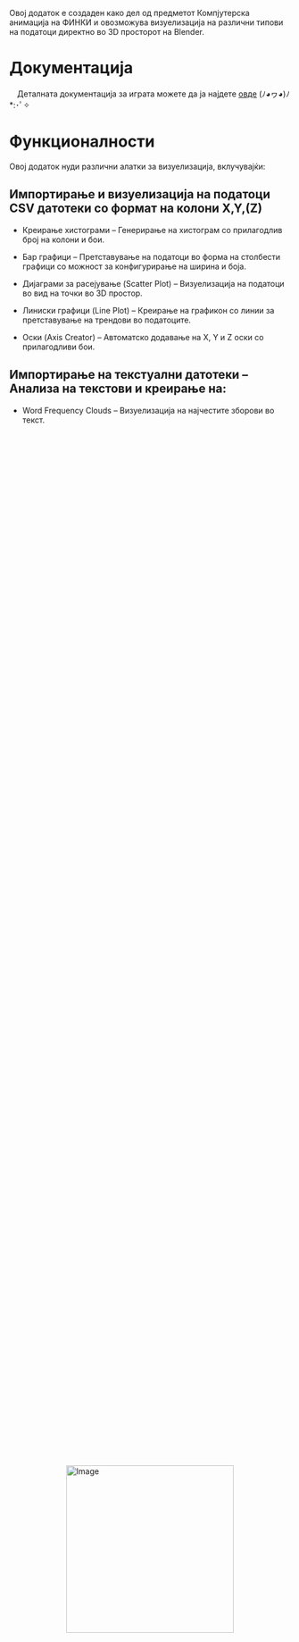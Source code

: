Овој додаток е создаден како дел од предметот Компјутерска анимација на ФИНКИ и овозможува визуелизација на различни типови на податоци директно во 3D просторот на Blender.

# Документација
&emsp;Деталната документација за играта можете да ја најдете <a href="https://github.com/marijagjorgjieva/DataVisualizationBlender/wiki">овде</a> (ﾉ◕ヮ◕)ﾉ*:･ﾟ✧


# Функционалности

Овој додаток нуди различни алатки за визуелизација, вклучувајќи:
## Импортирање и визуелизација на податоци CSV датотеки со формат на колони X,Y,(Z)

* Креирање хистограми – Генерирање на хистограм со прилагодлив број на колони и бои.

* Бар графици – Претставување на податоци во форма на столбести графици со можност за конфигурирање на ширина и боја.

* Дијаграми за расејување (Scatter Plot) – Визуелизација на податоци во вид на точки во 3D простор.

* Линиски графици (Line Plot) – Креирање на графикон со линии за претставување на трендови во податоците.

* Оски (Axis Creator) – Автоматско додавање на X, Y и Z оски со прилагодливи бои.

## Импортирање на текстуални датотеки – Анализа на текстови и креирање на:

* Word Frequency Clouds – Визуелизација на најчестите зборови во текст.
<div style="width: 100%; height: 100vh; display: flex; justify-content: center; align-items: center;">
    <img src="https://github.com/user-attachments/assets/85995e61-375a-4b11-bf9e-362ea227567b" alt="Image" style="width: 300px;">
</div>
* TF-IDF Word Clouds – Прикажување на најрелевантните зборови базирано на TF-IDF алгоритам.

* Topic Modeling Clouds – Генерирање облаци на зборови базирани на теми извлечени со Latent Dirichlet Allocation (LDA).

# Инсталација

Превземете го додатокот од официјалниот GitHub репозиториум.

Отворете го Blender и одете во Edit > Preferences > Add-ons.

Кликнете на Install и изберете го .zip фајлот на додатокот.

Активирајте го додатокот со означување на чекбоксот.
За користење на дел од алатките за визуелизација на текстуалните фајлови потребно е да ја инсталирате библиотеката scikit-learn во околината на Blender.

# Упатство за користење

1. Додавање на графикон

Откако додатокот е активиран, во 3D Viewport, притиснете N за да го отворите Sidebar.

Изберете ја Data Visualization табот.

Изберете го типот на графикон и внесете ги потребните податоци.

2. Уредување на графикон

Користете го панелот за подесувања за промена на бои, големини и распоред на елементите.

3. Експортирање

Можете да го зачувате финалниот графикон како .blend фајл или да го рендерирате како слика/анимација.
<br><br>

<img src="https://user-images.githubusercontent.com/82838042/177052296-0b90e46b-1859-4222-9386-d6936a976aff.gif" alt="Customize" align="right" width="150"/> <br /><br/>

